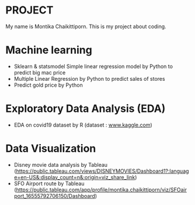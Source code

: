 # PROJECT
My name is Montika Chaikittiporn. This is my project about coding.
# Machine learning
  - Sklearn & statsmodel Simple linear regression model by Python to predict big mac price
  - Multiple Linear Regression by Python to predict sales of stores
  - Predict gold price by Python
# Exploratory Data Analysis (EDA)
  - EDA on covid19 dataset by R (dataset : www.kaggle.com)
# Data Visualization
  - Disney movie data analysis by Tableau (https://public.tableau.com/views/DISNEYMOVIES/Dashboard1?:language=en-US&:display_count=n&:origin=viz_share_link)
  - SFO Airport route by Tableau (https://public.tableau.com/app/profile/montika.chaikittiporn/viz/SFOairport_16555792706150/Dashboard)
